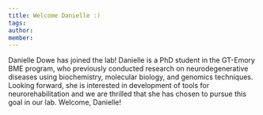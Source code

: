 ```yaml
---
title: Welcome Danielle :)
tags:
author: 
member: 
---
```


Danielle Dowe has joined the lab! Danielle is a PhD student in the GT-Emory BME program, who previously conducted research on neurodegenerative diseases using biochemistry, molecular biology, and genomics techniques.  Looking forward, she is interested in development of tools for neurorehabilitation and we are thrilled that she has chosen to pursue this goal in our lab.  Welcome, Danielle! 
